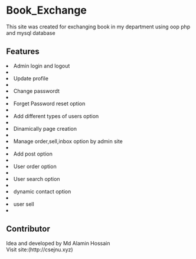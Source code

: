 # Book_Exchange
This site was created for exchanging book in my department using oop php and mysql database
<h2>Features</h2>
<li>Admin login and logout<li>
<li>Update profile<li>
<li>Change passwordt<li>
<li>Forget Password reset option<li>
<li>Add different types of users option<li>
<li>Dinamically page creation<li>
<li>Manage order,sell,inbox option by admin site<li>
<li>Add post option<li>
<li>User order option<li>
<li>User search option<li>
<li>dynamic contact option<li>
<li>user sell<li>
<h2>Contributor</h2>
Idea and developed by Md Alamin Hossain
<br>
Visit site:(http://csejnu.xyz)
